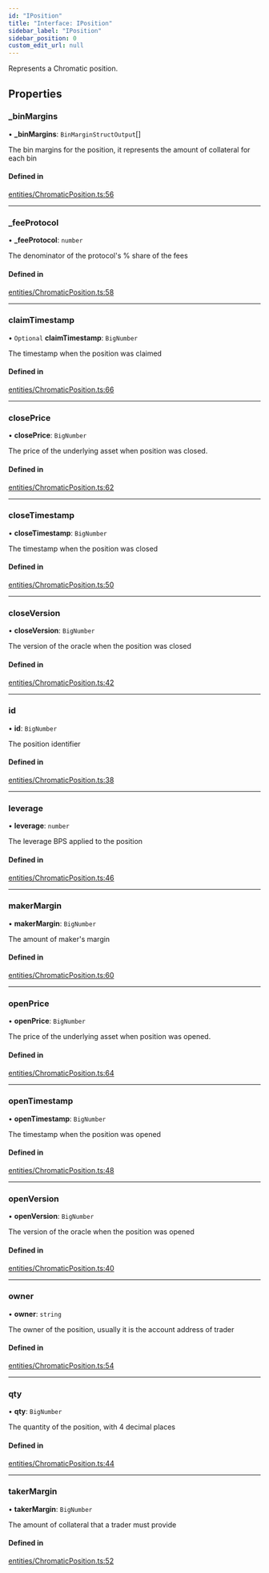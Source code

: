 ```yaml
---
id: "IPosition"
title: "Interface: IPosition"
sidebar_label: "IPosition"
sidebar_position: 0
custom_edit_url: null
---
```


Represents a Chromatic position.

## Properties

### \_binMargins

• **\_binMargins**: `BinMarginStructOutput`[]

The bin margins for the position, it represents the amount of collateral for each bin

#### Defined in

[entities/ChromaticPosition.ts:56](https://github.com/chromatic-protocol/sdk/blob/c0bea77/packages/sdk-ethers-v5/src/entities/ChromaticPosition.ts#L56)

___

### \_feeProtocol

• **\_feeProtocol**: `number`

The denominator of the protocol's % share of the fees

#### Defined in

[entities/ChromaticPosition.ts:58](https://github.com/chromatic-protocol/sdk/blob/c0bea77/packages/sdk-ethers-v5/src/entities/ChromaticPosition.ts#L58)

___

### claimTimestamp

• `Optional` **claimTimestamp**: `BigNumber`

The timestamp when the position was claimed

#### Defined in

[entities/ChromaticPosition.ts:66](https://github.com/chromatic-protocol/sdk/blob/c0bea77/packages/sdk-ethers-v5/src/entities/ChromaticPosition.ts#L66)

___

### closePrice

• **closePrice**: `BigNumber`

The price of the underlying asset when position was closed.

#### Defined in

[entities/ChromaticPosition.ts:62](https://github.com/chromatic-protocol/sdk/blob/c0bea77/packages/sdk-ethers-v5/src/entities/ChromaticPosition.ts#L62)

___

### closeTimestamp

• **closeTimestamp**: `BigNumber`

The timestamp when the position was closed

#### Defined in

[entities/ChromaticPosition.ts:50](https://github.com/chromatic-protocol/sdk/blob/c0bea77/packages/sdk-ethers-v5/src/entities/ChromaticPosition.ts#L50)

___

### closeVersion

• **closeVersion**: `BigNumber`

The version of the oracle when the position was closed

#### Defined in

[entities/ChromaticPosition.ts:42](https://github.com/chromatic-protocol/sdk/blob/c0bea77/packages/sdk-ethers-v5/src/entities/ChromaticPosition.ts#L42)

___

### id

• **id**: `BigNumber`

The position identifier

#### Defined in

[entities/ChromaticPosition.ts:38](https://github.com/chromatic-protocol/sdk/blob/c0bea77/packages/sdk-ethers-v5/src/entities/ChromaticPosition.ts#L38)

___

### leverage

• **leverage**: `number`

The leverage BPS applied to the position

#### Defined in

[entities/ChromaticPosition.ts:46](https://github.com/chromatic-protocol/sdk/blob/c0bea77/packages/sdk-ethers-v5/src/entities/ChromaticPosition.ts#L46)

___

### makerMargin

• **makerMargin**: `BigNumber`

The amount of maker's margin

#### Defined in

[entities/ChromaticPosition.ts:60](https://github.com/chromatic-protocol/sdk/blob/c0bea77/packages/sdk-ethers-v5/src/entities/ChromaticPosition.ts#L60)

___

### openPrice

• **openPrice**: `BigNumber`

The price of the underlying asset when position was opened.

#### Defined in

[entities/ChromaticPosition.ts:64](https://github.com/chromatic-protocol/sdk/blob/c0bea77/packages/sdk-ethers-v5/src/entities/ChromaticPosition.ts#L64)

___

### openTimestamp

• **openTimestamp**: `BigNumber`

The timestamp when the position was opened

#### Defined in

[entities/ChromaticPosition.ts:48](https://github.com/chromatic-protocol/sdk/blob/c0bea77/packages/sdk-ethers-v5/src/entities/ChromaticPosition.ts#L48)

___

### openVersion

• **openVersion**: `BigNumber`

The version of the oracle when the position was opened

#### Defined in

[entities/ChromaticPosition.ts:40](https://github.com/chromatic-protocol/sdk/blob/c0bea77/packages/sdk-ethers-v5/src/entities/ChromaticPosition.ts#L40)

___

### owner

• **owner**: `string`

The owner of the position, usually it is the account address of trader

#### Defined in

[entities/ChromaticPosition.ts:54](https://github.com/chromatic-protocol/sdk/blob/c0bea77/packages/sdk-ethers-v5/src/entities/ChromaticPosition.ts#L54)

___

### qty

• **qty**: `BigNumber`

The quantity of the position, with 4 decimal places

#### Defined in

[entities/ChromaticPosition.ts:44](https://github.com/chromatic-protocol/sdk/blob/c0bea77/packages/sdk-ethers-v5/src/entities/ChromaticPosition.ts#L44)

___

### takerMargin

• **takerMargin**: `BigNumber`

The amount of collateral that a trader must provide

#### Defined in

[entities/ChromaticPosition.ts:52](https://github.com/chromatic-protocol/sdk/blob/c0bea77/packages/sdk-ethers-v5/src/entities/ChromaticPosition.ts#L52)
